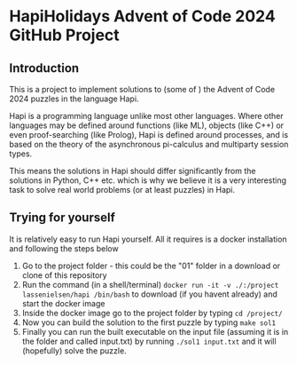 # HapiHolidays Advent of Code 2024 GitHub Project

## Introduction
This is a project to implement solutions to (some of ) the Advent of Code 2024 puzzles in the language Hapi.

Hapi is a programming language unlike most other languages.
Where other languages may be defined around functions (like ML), objects (like C++) or even proof-searching (like Prolog), Hapi is defined around processes, and is based on the theory of the asynchronous pi-calculus and multiparty session types.

This means the solutions in Hapi should differ significantly from the solutions in Python, C++ etc. which is why we believe it is a very interesting task to solve real world problems (or at least puzzles) in Hapi.

## Trying for yourself
It is relatively easy to run Hapi yourself. All it requires is a docker installation and following the steps below

1. Go to the project folder - this could be the "01" folder in a download or clone of this repository
2. Run the command (in a shell/terminal) `docker run -it -v ./:/project lassenielsen/hapi /bin/bash` to download (if you havent already) and start the docker image
3. Inside the docker image go to the project folder by typing `cd /project/`
4. Now you can build the solution to the first puzzle by typing `make sol1`
5. Finally you can run the built executable on the input file (assuming it is in the folder and called input.txt) by running `./sol1 input.txt` and it will (hopefully) solve the puzzle.

